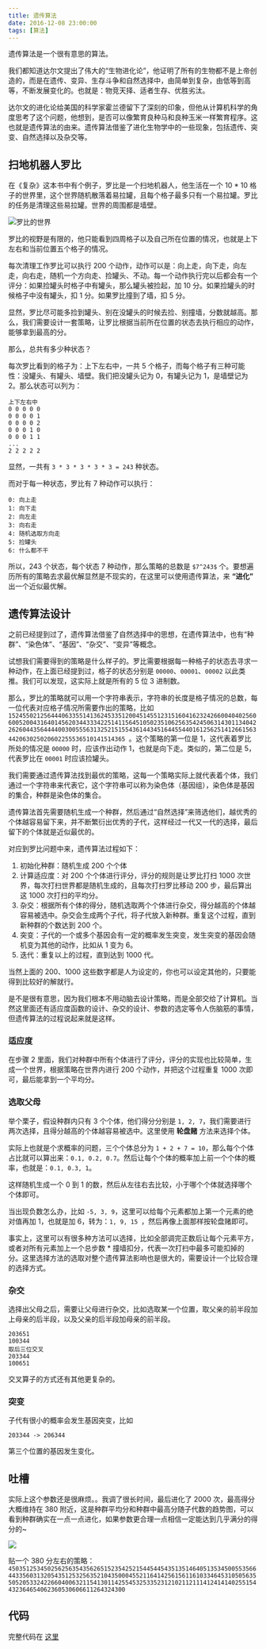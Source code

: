 ```yaml
---
title: 遗传算法
date: 2016-12-08 23:00:00
tags: [算法]
---
```


遗传算法是一个很有意思的算法。

我们都知道达尔文提出了伟大的“生物进化论”，他证明了所有的生物都不是上帝创造的，而是在遗传、变异、生存斗争和自然选择中，由简单到复杂，由低等到高等，不断发展变化的。也就是：物竞天择、适者生存、优胜劣汰。

达尔文的进化论给美国的科学家霍兰德留下了深刻的印象，但他从计算机科学的角度思考了这个问题，他想到，是否可以像繁育良种马和良种玉米一样繁育程序。这也就是遗传算法的由来。遗传算法借鉴了进化生物学中的一些现象，包括遗传、突变、自然选择以及杂交等。

<!--more-->

## 扫地机器人罗比

在《复杂》这本书中有个例子，罗比是一个扫地机器人，他生活在一个 10 * 10 格子的世界里，这个世界随机散落着易拉罐，且每个格子最多只有一个易拉罐。罗比的任务是清理这些易拉罐。世界的周围都是墙壁。

![罗比的世界](http://7xo08n.com1.z0.glb.clouddn.com/blog/genetic-algorithm/01.PNG)

罗比的视野是有限的，他只能看到四周格子以及自己所在位置的情况，也就是上下左右和当前位置五个格子的情况。

每次清理工作罗比可以执行 200 个动作，动作可以是：向上走，向下走，向左走，向右走，随机一个方向走、捡罐头、不动。每一个动作执行完以后都会有一个评分：如果捡罐头时格子中有罐头，那么罐头被捡起，加 10 分。如果捡罐头的时候格子中没有罐头，扣 1 分。如果罗比撞到了墙，扣 5 分。

显然，罗比尽可能多捡到罐头、别在没罐头的时候去捡、别撞墙，分数就越高。那么，我们需要设计一套策略，让罗比根据当前所在位置的状态去执行相应的动作，能够拿到最高的分。

那么，总共有多少种状态？

每次罗比看到的格子为：上下左右中，一共 5 个格子，而每个格子有三种可能性：没罐头、有罐头、墙壁。我们把没罐头记为 0，有罐头记为 1，是墙壁记为 2。那么状态可以列为：

```
上下左右中
0 0 0 0 0
0 0 0 0 1
0 0 0 0 2
0 0 0 1 0
0 0 0 1 1
...
2 2 2 2 2
```

显然，一共有 `3 * 3 * 3 * 3 * 3 = 243` 种状态。

而对于每一种状态，罗比有 7 种动作可以执行：

```
0: 向上走
1: 向下走
2: 向左走
3: 向右走
4: 随机选取方向走
5: 捡罐头
6: 什么都不干
```

所以，243 个状态，每个状态 7 种动作，那么策略的总数是 `$7^243$` 个。要想遍历所有的策略去求最优解显然是不现实的，在这里可以使用遗传算法，来 **“进化”** 出一个近似最优解。

## 遗传算法设计

之前已经提到过了，遗传算法借鉴了自然选择中的思想，在遗传算法中，也有“种群”、“染色体”、“基因”、“杂交”、“变异”等概念。

试想我们需要得到的策略是什么样子的。罗比需要根据每一种格子的状态去寻求一种动作，在上面已经提到过，格子的状态分别是 `00000`、`00001`、`00002` 以此类推。我们可以发现，这实际上就是所有的 5 位 3 进制数。

那么，罗比的策略就可以用一个字符串表示，字符串的长度是格子情况的总数，每一位代表对应格子情况所需要作出的策略，比如 `152455021256444063355141362453351200451455123151604162324266004040256060052004316401456203443334225141156451050235106256354245063143011340422626044356444400300555631325215155436144345164455440161256251412661563442063025020602255536510141514365 `。这个策略的第一位是 1，这代表着罗比所处的情况是 `00000` 时，应该作出动作 1，也就是向下走。类似的，第二位是 5，代表罗比在 `00001` 时应该捡罐头。

我们需要通过遗传算法找到最优的策略，这每一个策略实际上就代表着个体，我们通过一个字符串来代表它，这个字符串可以称为染色体（基因组），染色体是基因的集合，种群是染色体的集合。

遗传算法首先需要随机生成一个种群，然后通过“自然选择”来筛选他们，越优秀的个体越容易留下来，并不断繁衍出优秀的子代，这样经过一代又一代的选择，最后留下的个体就是近似最优的。

对应到罗比问题中来，遗传算法过程如下：

1. 初始化种群：随机生成 200 个个体
2. 计算适应度：对 200 个个体进行评分，评分的规则是让罗比打扫 1000 次世界，每次打扫世界都是随机生成的，且每次打扫罗比移动 200 步，最后算出这 1000 次打扫的平均分。
3. 杂交：根据所有个体的得分，随机选取两个个体进行杂交，得分越高的个体越容易被选中。杂交会生成两个子代，将子代放入新种群。重复这个过程，直到新种群的个数达到 200 个。
4. 突变：子代的一个或多个基因会有一定的概率发生突变，发生突变的基因会随机变为其他的动作，比如从 1 变为 6。
5. 迭代：重复以上的过程，直到达到 1000 代。

当然上面的 200、1000 这些数字都是人为设定的，你也可以设定其他的，只要能得到比较好的解就行。

是不是很有意思，因为我们根本不用动脑去设计策略，而是全部交给了计算机。当然这里面还有适应度函数的设计、杂交的设计、参数的选定等令人伤脑筋的事情，但遗传算法的过程说起来就是这样。

### 适应度

在步骤 2 里面，我们对种群中所有个体进行了评分，评分的实现也比较简单，生成一个世界，根据策略在世界内进行 200 个动作，并把这个过程重复 1000 次即可，最后能拿到一个平均分。

### 选取父母

举个栗子，假设种群内只有 3 个个体，他们得分分别是 `1, 2, 7`，我们需要进行两次选择，且得分越高的个体越容易被选中。这里使用 **轮盘赌** 方法来选择个体。

实际上也就是个求概率的问题，三个个体总分为 `1 + 2 + 7 = 10`，那么每个个体占比就可以算出来：`0.1, 0.2, 0.7`。然后让每个个体的概率加上前一个个体的概率，也就是：`0.1, 0.3, 1`。

这样随机生成一个 0 到 1 的数，然后从左往右去比较，小于哪个个体就选择哪个个体即可。

当出现负数怎么办，比如 `-5, 3, 9`，这里可以给每个元素都加上第一个元素的绝对值再加 1，也就是加 6，转为：`1, 9, 15 `，然后再像上面那样按轮盘赌即可。

事实上，这里可以有很多种方法可以选择，比如全部调完正数后让每个元素平方，或者对所有元素加上一个总步数 * 撞墙扣分，代表一次打扫中最多可能扣掉的分。这里选择方法的选取对整个遗传算法影响也是很大的，需要设计一个比较合理的选择方式。

### 杂交

选择出父母之后，需要让父母进行杂交，比如选取某一个位置，取父亲的前半段加上母亲的后半段，以及父亲的后半段加母亲的前半段。

```
203651
100344
取后三位交叉
203344
100651
```

交叉算子的方式还有其他更复杂的。

### 突变

子代有很小的概率会发生基因突变，比如

```
203344 -> 206344
```

第三个位置的基因发生变化。

## 吐槽

实际上这个参数还是很麻烦。。我调了很长时间，最后进化了 2000 次，最高得分大概维持在 380 附近，这是种群平均分和种群中最高分随子代数的趋势图，可以看到种群确实在一点一点进化，如果参数更合理一点相信一定能达到几乎满分的得分的~

![](http://7xo08n.com1.z0.glb.clouddn.com/blog/genetic-algorithm/02.png)

贴一个 380 分左右的策略：`450351253450256256354356265152354252154454454351351464051353450055356644335603132054351253256352104350004552116414256156116103346453105056355052053324226604006321154130114255453253352312102112111412414140255154432364654062360530606611264324300`

## 代码

完整代码在 [这里](https://github.com/sunhengzhe/roby)
